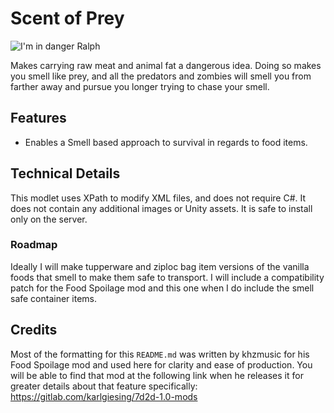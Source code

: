# Scent of Prey

![I'm in danger Ralph](https://media.tenor.com/sj0E0izDFH0AAAAM/im-in-danger-ralph.gif)

Makes carrying raw meat and animal fat a dangerous idea. Doing so makes you smell like prey, and all the predators and zombies will smell you from farther away and pursue you longer trying to chase your smell.

## Features

* Enables a Smell based approach to survival in regards to food items.

## Technical Details

This modlet uses XPath to modify XML files, and does not require C#.
It does not contain any additional images or Unity assets.
It is safe to install only on the server.

### Roadmap
Ideally I will make tupperware and ziploc bag item versions of the vanilla foods that smell to make them safe to transport.
I will include a compatibility patch for the Food Spoilage mod and this one when I do include the smell safe container items. 

## Credits
Most of the formatting for this `README.md` was written by khzmusic for his Food Spoilage mod and used here for clarity and ease of production. You will be able to find that mod at the following link when he releases it for greater details about that feature specifically: https://gitlab.com/karlgiesing/7d2d-1.0-mods
